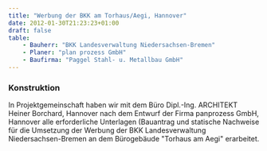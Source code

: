 ```yaml
---
title: "Werbung der BKK am Torhaus/Aegi, Hannover"
date: 2012-01-30T21:23:23+01:00
draft: false
table:
    - Bauherr: "BKK Landesverwaltung Niedersachsen-Bremen"
    - Planer: "plan prozess GmbH"
    - Baufirma: "Paggel Stahl- u. Metallbau GmbH"
---
```


### Konstruktion
In Projektgemeinschaft haben wir mit dem Büro Dipl.-Ing. ARCHITEKT Heiner Borchard, Hannover nach dem Entwurf der Firma panprozess GmbH, Hannover alle erforderliche Unterlagen (Bauantrag und statische Nachweise für die Umsetzung der Werbung der BKK Landesverwaltung Niedersachsen-Bremen an dem Bürogebäude "Torhaus am Aegi" erarbeitet.